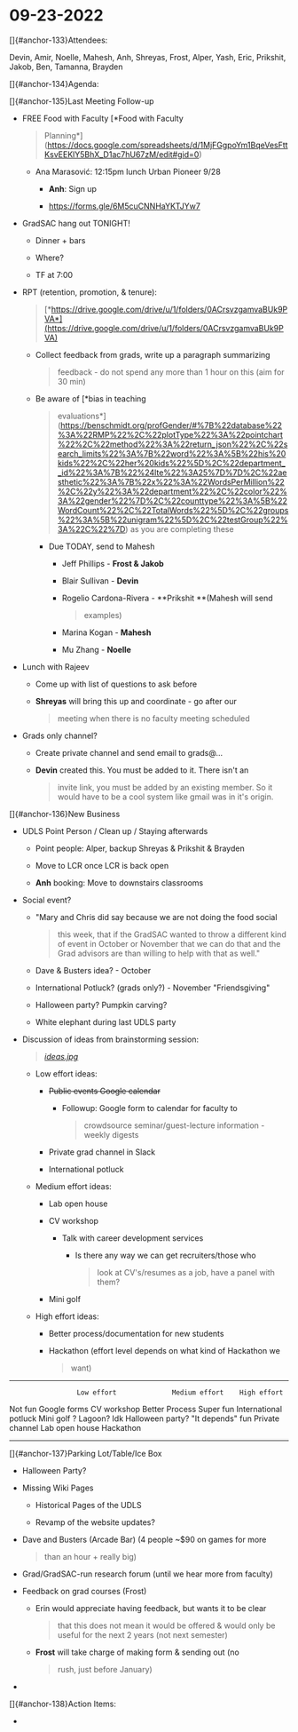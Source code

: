 # 09-23-2022

[]{#anchor-133}Attendees:

Devin, Amir, Noelle, Mahesh, Anh, Shreyas, Frost, Alper, Yash, Eric,
Prikshit, Jakob, Ben, Tamanna, Brayden

[]{#anchor-134}Agenda:

[]{#anchor-135}Last Meeting Follow-up

-   FREE Food with Faculty [*Food with Faculty
    > Planning*](https://docs.google.com/spreadsheets/d/1MjFGgpoYm1BqeVesFttKsvEEKlY5BhX_D1ac7hU67zM/edit#gid=0)

    -   Ana Marasović: 12:15pm lunch Urban Pioneer 9/28

        -   **Anh**: Sign up

        -   https://forms.gle/6M5cuCNNHaYKTJYw7

-   GradSAC hang out TONIGHT!

    -   Dinner + bars

    -   Where?

    -   TF at 7:00

-   RPT (retention, promotion, & tenure):
    > [*https://drive.google.com/drive/u/1/folders/0ACrsvzgamvaBUk9PVA*](https://drive.google.com/drive/u/1/folders/0ACrsvzgamvaBUk9PVA)

    -   Collect feedback from grads, write up a paragraph summarizing
        > feedback - do not spend any more than 1 hour on this (aim for
        > 30 min)

    -   Be aware of [*bias in teaching
        > evaluations*](https://benschmidt.org/profGender/#%7B%22database%22%3A%22RMP%22%2C%22plotType%22%3A%22pointchart%22%2C%22method%22%3A%22return_json%22%2C%22search_limits%22%3A%7B%22word%22%3A%5B%22his%20kids%22%2C%22her%20kids%22%5D%2C%22department__id%22%3A%7B%22%24lte%22%3A25%7D%7D%2C%22aesthetic%22%3A%7B%22x%22%3A%22WordsPerMillion%22%2C%22y%22%3A%22department%22%2C%22color%22%3A%22gender%22%7D%2C%22counttype%22%3A%5B%22WordCount%22%2C%22TotalWords%22%5D%2C%22groups%22%3A%5B%22unigram%22%5D%2C%22testGroup%22%3A%22C%22%7D)
        > as you are completing these

        -   Due TODAY, send to Mahesh

            -   Jeff Phillips - **Frost & Jakob**

            -   Blair Sullivan - **Devin**

            -   Rogelio Cardona-Rivera - **Prikshit **(Mahesh will send
                > examples)

            -   Marina Kogan - **Mahesh**

            -   Mu Zhang - **Noelle**

-   Lunch with Rajeev

    -   Come up with list of questions to ask before

    -   **Shreyas** will bring this up and coordinate - go after our
        > meeting when there is no faculty meeting scheduled

-   Grads only channel?

    -   Create private channel and send email to grads@\...

    -   **Devin** created this. You must be added to it. There isn't an
        > invite link, you must be added by an existing member. So it
        > would have to be a cool system like gmail was in it's origin.

[]{#anchor-136}New Business

-   UDLS Point Person / Clean up / Staying afterwards

    -   Point people: Alper, backup Shreyas & Prikshit & Brayden

    -   Move to LCR once LCR is back open

    -   **Anh** booking: Move to downstairs classrooms

-   Social event?

    -   "Mary and Chris did say because we are not doing the food social
        > this week, that if the GradSAC wanted to throw a different
        > kind of event in October or November that we can do that and
        > the Grad advisors are than willing to help with that as well."

    -   Dave & Busters idea? - October

    -   International Potluck? (grads only?) - November "Friendsgiving"

    -   Halloween party? Pumpkin carving?

    -   White elephant during last UDLS party

-   Discussion of ideas from brainstorming session:
    > [*ideas.jpg*](https://drive.google.com/file/d/1a4F6kyPtNa7SJ6nhY8RYnAaFFF-GQ_RP/view?usp=sharing)

    -   Low effort ideas:

        -   ~~Public events Google calendar~~

            -   Followup: Google form to calendar for faculty to
                > crowdsource seminar/guest-lecture information - weekly
                > digests

        -   Private grad channel in Slack

        -   International potluck

    -   Medium effort ideas:

        -   Lab open house

        -   CV workshop

            -   Talk with career development services

                -   Is there any way we can get recruiters/those who
                    > look at CV's/resumes as a job, have a panel with
                    > them?

        -   Mini golf

    -   High effort ideas:

        -   Better process/documentation for new students

        -   Hackathon (effort level depends on what kind of Hackathon we
            > want)

  ------------------ ----------------------- ---------------- --------------------------------
                     Low effort              Medium effort    High effort
  Not fun            Google forms            CV workshop      Better Process
  Super fun          International potluck   Mini golf        ? Lagoon? Idk Halloween party?
  "It depends" fun   Private channel         Lab open house   Hackathon
  ------------------ ----------------------- ---------------- --------------------------------

[]{#anchor-137}Parking Lot/Table/Ice Box

-   Halloween Party?

-   Missing Wiki Pages

    -   Historical Pages of the UDLS

    -   Revamp of the website updates?

-   Dave and Busters (Arcade Bar) (4 people \~\$90 on games for more
    > than an hour + really big)

-   Grad/GradSAC-run research forum (until we hear more from faculty)

-   Feedback on grad courses (Frost)

    -   Erin would appreciate having feedback, but wants it to be clear
        > that this does not mean it would be offered & would only be
        > useful for the next 2 years (not next semester)

    -   **Frost** will take charge of making form & sending out (no
        > rush, just before January)

-   

[]{#anchor-138}Action Items:

-   

